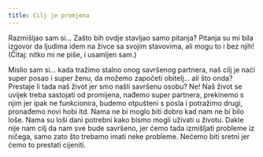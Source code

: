 ```yaml
---
title: Cilj je promjena
---
```


Razmišljao sam si... Zašto bih ovdje stavljao samo pitanja? Pitanja su mi bila izgovor da ljudima idem na živce sa svojim stavovima, ali mogu to i bez njih! (Čitaj: nitko mi ne piše, i usamljen sam.)

Mislio sam si... kada tražimo stalno onog savršenog partnera, naš cilj je naći super posao i super ženu, da možemo započeti obitelj... ali što onda? Prestaje li tada naš život jer smo našli savršenu osobu? Ne! Naš život se uvijek treba sastojati od promijena, nađemo super partnera, prekinemo s njim jer ipak ne funkcionira, budemo otpušteni s posla i potražimo drugi, pronađemo novi hobi itd. Nama ne bi moglo biti dobro kad nam ne bi bilo loše. Nama su loši dani potrebni kako bismo mogli uživati u životu. Dakle nije nam cilj da nam sve bude savršeno, jer ćemo tada izmišljati probleme iz ničega, samo zato što trebamo imati neke probleme. Nećemo biti sretni jer ćemo to prestati cijeniti.
